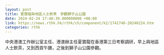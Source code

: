 ```yaml
---
layout: post
title: 夏寶龍與地區人士飲茶　參觀獅子山公園
date: 2024-02-24 17:48:39.000000000 +08:00
link: https://news.rthk.hk/rthk/ch/component/k2/1741740-20240224.htm
categories: rthk
---
```


中央港澳工作辦公室主任、港澳辦主任夏寶龍在香港第三日考察調研，早上與地區人士飲茶，又到西貢午膳，之後到獅子山公園參觀。
